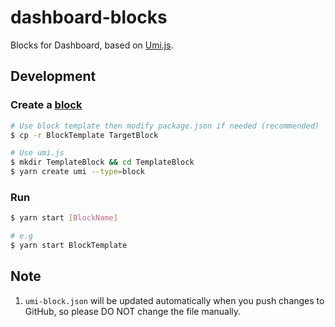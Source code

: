 # dashboard-blocks

Blocks for Dashboard, based on [Umi.js](https://umijs.org/).

## Development

### Create a [block](https://v2.umijs.org/zh/guide/block.html)

```bash
# Use block template then modify package.json if needed (recommended)
$ cp -r BlockTemplate TargetBlock

# Use umi.js
$ mkdir TemplateBlock && cd TemplateBlock
$ yarn create umi --type=block
```

### Run

```bash
$ yarn start [BlockName]

# e.g
$ yarn start BlockTemplate
```

## Note

1. `umi-block.json` will be updated automatically when you push changes to GitHub, so please DO NOT change the file manually.
